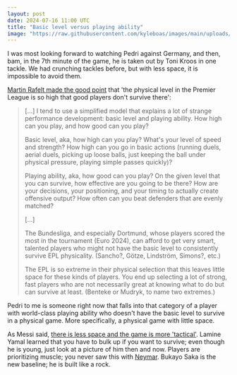 ```yaml
---
layout: post
date: 2024-07-16 11:00 UTC
title: "Basic level versus playing ability"
image: "https://raw.githubusercontent.com/kyleboas/images/main/uploads/2024/07/09/Image-09Jul2024_02:22:49.png"
---
```


I was most looking forward to watching Pedri against Germany, and then, bam, in the 7th minute of the game, he is taken out by Toni Kroos in one tackle. We had crunching tackles before, but with less space, it is impossible to avoid them.

<!---more--->  

[Martin Rafelt made the good point](https://x.com/martinrafelt/status/1809201925952242109?s=46&t=YC8lQJTh43E_mBQW40Ct2g) that 'the physical level in the Premier League is so high that good players don't survive there':

>  [...] I tend to use a simplified model that explains a lot of strange performance development: basic level and playing ability. How high can you play, and how good can you play?
>  
> Basic level, aka, how high can you play? What's your level of speed and strength? How high can you go in basic actions (running duels, aerial duels, picking up loose balls, just keeping the ball under physical pressure, playing simple passes quickly)?
> 
> Playing ability, aka, how good can you play? On the given level that you can survive, how effective are you going to be there? How are your decisions, your positioning, and your timing to actually create offensive output? How often can you beat defenders that are evenly matched?
>
> [...]
> 
> The Bundesliga, and especially Dortmund, whose players scored the most in the tournament (Euro 2024), can afford to get very smart, talented players who might not have the basic level to consistently survive EPL physicality. (Sancho?, Götze, Lindström, Simons?, etc.)
> 
> The EPL is so extreme in their physical selection that this leaves little space for these kinds of players. You end up selecting a lot of strong, fast players who are not necessarily great at knowing what to do but can survive at least. (Benteke or Mudryk, to name two extremes.)

Pedri to me is someone right now that falls into that category of a player with world-class playing ability who doesn't have the basic level to survive in a physical game. More specifically, a physical game with little space. 

As Messi said, [there is less space and the game is more 'tactical'](https://tacticsjournal.com/2024/06/28/lionel-messi-says-football-is-too-tactical/). Lamine Yamal learned that you have to bulk up if you want to survive; even though he is young, just look at a picture of him then and now. Players are prioritizing muscle; you never saw this with [Neymar](https://youtu.be/ob-hr4_Znb8?si=yaATbafz-PuZ8muJ). Bukayo Saka is the new baseline; he is built like a rock.
